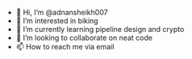 - 👋 Hi, I’m @adnansheikh007
- 👀 I’m interested in biking
- 🌱 I’m currently learning pipeline design and crypto
- 💞️ I’m looking to collaborate on neat code
- 📫 How to reach me via email

<!---
adnansheikh007/adnansheikh007 is a ✨ special ✨ repository because its `README.md` (this file) appears on your GitHub profile.
You can click the Preview link to take a look at your changes.
--->
